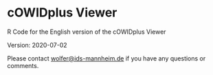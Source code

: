 # cOWIDplus Viewer
R Code for the English version of the cOWIDplus Viewer

Version: 2020-07-02

Please contact wolfer@ids-mannheim.de if you have any questions or comments.
